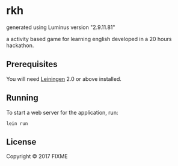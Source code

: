 # rkh

generated using Luminus version "2.9.11.81"

a activity based game for learning english developed in a 20 hours hackathon.

## Prerequisites

You will need [Leiningen][1] 2.0 or above installed.

[1]: https://github.com/technomancy/leiningen

## Running

To start a web server for the application, run:

    lein run

## License

Copyright © 2017 FIXME
